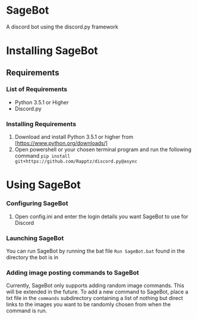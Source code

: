 # SageBot
A discord bot using the discord.py framework

# Installing SageBot
## Requirements
### List of Requirements
- Python 3.5.1 or Higher
- Discord.py

### Installing Requirements
1. Download and install Python 3.5.1 or higher from [https://www.python.org/downloads/]
2. Open powershell or your chosen terminal program and run the following command `pip install git+https://github.com/Rapptz/discord.py@async`

# Using SageBot
### Configuring SageBot
1. Open config.ini and enter the login details you want SageBot to use for Discord

### Launching SageBot
You can run SageBot by running the bat file `Run SageBot.bat` found in the directory the bot is in

### Adding image posting commands to SageBot
Currently, SageBot only supports adding random image commands.
This will be extended in the future.
To add a new command to SageBot, place a txt file in the `commands` subdirectory containing a list of nothing but direct links to the images you want to be randomly chosen from when the command is run.

 
